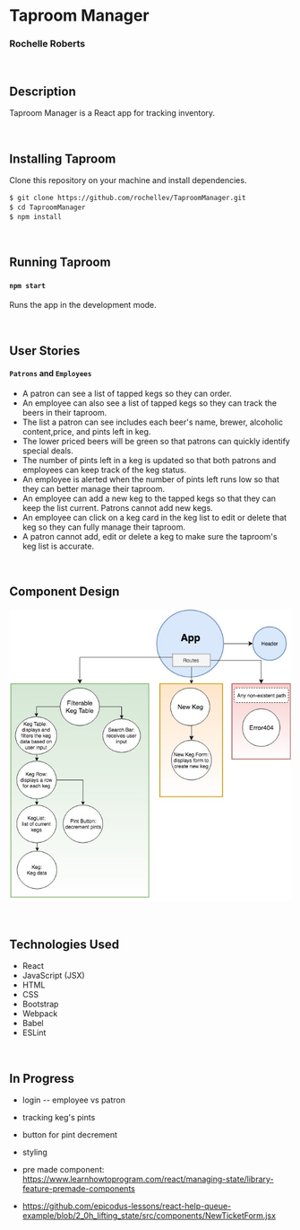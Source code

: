 # Taproom Manager
### Rochelle Roberts

<br/>

## Description

Taproom Manager is a React app for tracking inventory.

<br/>

## Installing Taproom

Clone this repository on your machine and install dependencies.

```sh
$ git clone https://github.com/rochellev/TaproomManager.git
$ cd TaproomManager
$ npm install
```
<br/>

## Running Taproom

#### `npm start`

Runs the app in the development mode.

<br/>

## User Stories

#### `Patrons` and `Employees`
- A patron can see a list of tapped kegs so they can order.
- An employee can also see a list of tapped kegs so they can track the beers in their taproom.
- The list a patron can see includes each beer's name, brewer, alcoholic content,price, and pints left in keg.
- The lower priced beers will be green so that patrons can quickly identify special deals.
- The number of pints left in a keg is updated so that both patrons and employees can keep track of the keg status.
- An employee is alerted when the number of pints left runs low so that they can better manage their taproom.
- An employee can add a new keg to the tapped kegs so that they can keep the list current. Patrons cannot add new kegs.
- An employee can click on a keg card in the keg list to edit or delete that keg so they can fully manage their taproom.
- A patron cannot add, edit or delete a keg to make sure the taproom's keg list is accurate.


<br/>

## Component Design

![component graph](src/assets/img/TaproomManager.jpg)

<br/>

## Technologies Used

* React
* JavaScript (JSX)
* HTML
* CSS
* Bootstrap
* Webpack
* Babel
* ESLint

<br/>


## In Progress
- login -- employee vs patron
- tracking keg's pints
- button for pint decrement
- styling
- pre made component: https://www.learnhowtoprogram.com/react/managing-state/library-feature-premade-components

- https://github.com/epicodus-lessons/react-help-queue-example/blob/2_0h_lifting_state/src/components/NewTicketForm.jsx

